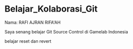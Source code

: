 # Belajar_Kolaborasi_Git

Nama: RAFI AJRAN RIFA'AH

Saya senang belajar Git Source Control di Gamelab Indonesia

belajar reset dan revert